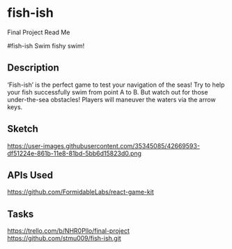 # fish-ish

Final Project Read Me

#fish-ish
Swim fishy swim!

## Description
‘Fish-ish’ is the perfect game to test your navigation of the seas! Try to help your fish successfully swim from point A to B. But watch out for those under-the-sea obstacles! Players will maneuver the waters via the arrow keys. 

## Sketch

https://user-images.githubusercontent.com/35345085/42669593-df51224e-861b-11e8-81bd-5bb6d15823d0.png 

## APIs Used
https://github.com/FormidableLabs/react-game-kit


## Tasks
https://trello.com/b/NHR0Pllo/final-project 
https://github.com/stmu009/fish-ish.git 
